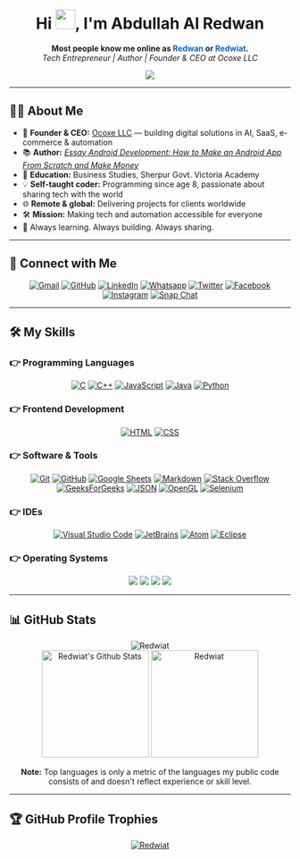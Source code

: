 <h1 align="center">Hi <img src="https://media.giphy.com/media/hvRJCLFzcasrR4ia7z/giphy.gif" width="35">, I'm Abdullah Al Redwan</h1>

<p align="center">
  <b>Most people know me online as <span style="color:#0A66C2;">Redwan</span> or <span style="color:#0A66C2;">Redwiat</span>.</b><br>
  <i>Tech Entrepreneur | Author | Founder & CEO at Ocoxe LLC</i>
</p>

<p align="center">
  <a href="https://github.com/DenverCoder1/readme-typing-svg">
    <img src="https://readme-typing-svg.herokuapp.com?lines=Founder+%26+CEO+of+Ocoxe+LLC;Tech+Entrepreneur+and+Author;SaaS+%7C+Web+%7C+Automation+Developer;Business+Student+%7C+Self-taught+Coder;Making+Tech+Simple+for+Everyone;Helping+Businesses+Grow+Online;Always+Learning+New+Things&center=true&width=500&height=50">
  </a>
</p>

---

## 🧑‍💼 About Me

- 🚀 **Founder & CEO:** [Ocoxe LLC](https://ocoxe.com) — building digital solutions in AI, SaaS, e-commerce & automation  
- 📚 **Author:** [_Essay Android Development: How to Make an Android App From Scratch and Make Money_](https://www.amazon.com/dp/B09CR8WS28)  
- 🏫 **Education:** Business Studies, Sherpur Govt. Victoria Academy  
- 💡 **Self-taught coder:** Programming since age 8, passionate about sharing tech with the world  
- 🌐 **Remote & global:** Delivering projects for clients worldwide  
- 🛠️ **Mission:** Making tech and automation accessible for everyone  
- 🌱 Always learning. Always building. Always sharing.

---

## 🔗 Connect with Me

<p align="center">
	<a href="mailto:redwiats@gmail.com"><img src="https://img.shields.io/badge/gmail-%23EA4335.svg?style=plastic&logo=gmail&logoColor=white" alt="Gmail"/></a>
	<a href="https://github.com/Redwiat"><img src="https://img.shields.io/badge/github-%23181717.svg?style=plastic&logo=github&logoColor=white" alt="GitHub"/></a>
	<a href="https://www.linkedin.com/in/redwiat/"><img src="https://img.shields.io/badge/linkedin-%230077B5.svg?style=for-the-badge&logo=linkedin&logoColor=white" alt="LinkedIn"/></a>
	<a href="https://wa.me/+8801733985286"><img src="https://img.shields.io/badge/whatsapp-%2325D366.svg?style=plastic&logo=whatsapp&logoColor=white" alt="Whatsapp"/></a>
	<a href="https://twitter.com/redwiat"><img src="https://img.shields.io/badge/twitter-%230A66C2.svg?style=plastic&logo=twitter&logoColor=white" alt="Twitter"/></a>
	<a href="https://www.facebook.com/Redwiat"><img src="https://img.shields.io/badge/facebook-%231877F2.svg?style=plastic&logo=facebook&logoColor=white" alt="Facebook"/></a>
	<a href="https://www.instagram.com/redwiat/"><img src="https://img.shields.io/badge/instagram-%23E4405F.svg?style=plastic&logo=instagram&logoColor=white" alt="Instagram"/></a>
	<a href="https://msng.link/o/?Redwiat=sc"><img src="https://img.shields.io/badge/snapchat-%23FFFC00.svg?style=plastic&logo=snapchat&logoColor=black" alt="Snap Chat"/></a>
</p>

---

## 🛠️ My Skills

### 👉 Programming Languages

<p align="center"> 
  <a href="https://www.cprogramming.com/" target="_blank"><img alt="C" src="https://img.shields.io/badge/C%20-%232370ED.svg?style=plastic&logo=c&logoColor=white"></a>
  <a href="https://www.w3schools.com/cpp/" target="_blank"><img alt="C++" src="https://img.shields.io/badge/C++%20-%2300599C.svg?style=plastic&logo=c%2B%2B&logoColor=white"></a>
  <a href="https://developer.mozilla.org/en-US/docs/Web/JavaScript" target="_blank"><img alt="JavaScript" src="https://img.shields.io/badge/JavaScript%20-%23F7DF1E.svg?style=plastic&logo=javascript&logoColor=black"></a>
  <a href="https://www.java.com" target="_blank"><img alt="Java" src="https://img.shields.io/badge/Java-%23007396.svg?style=plastic&logo=java&logoColor=white"></a>
  <a href="https://www.python.org" target="_blank"><img alt="Python" src="https://img.shields.io/badge/Python%20-%2314354C.svg?style=plastic&logo=python&logoColor=white"></a>
</p>

### 👉 Frontend Development

<p align="center"> 
  <a href="https://www.w3.org/html/" target="_blank"><img alt="HTML" src="https://img.shields.io/badge/HTML5%20-%23E34F26.svg?style=plastic&logo=html5&logoColor=white"></a>
  <a href="https://www.w3schools.com/css/" target="_blank"><img alt="CSS" src="https://img.shields.io/badge/CSS%20-%231572B6.svg?style=plastic&logo=css3&logoColor=white"></a>
</p>

### 👉 Software & Tools

<p align="center">
  <a href="#"><img alt="Git" src="https://img.shields.io/badge/Git%20-%23F05033.svg?style=plastic&logo=git&logoColor=white"></a>
  <a href="#"><img alt="GitHub" src="https://img.shields.io/badge/github-%23181717.svg?style=plastic&logo=github&logoColor=white"></a>
  <a href="#"><img alt="Google Sheets" src="https://img.shields.io/badge/Google%20Sheets%20-%2334A853.svg?style=plastic&logo=google%20sheets&logoColor=white"></a>
  <a href="#"><img alt="Markdown" src="https://img.shields.io/badge/Markdown-000000?style=plastic&logo=markdown&logoColor=white"></a>
  <a href="#"><img alt="Stack Overflow" src="https://img.shields.io/badge/-Stack%20Overflow-FE7A16?style=plastic&logo=stack-overflow&logoColor=white"></a>
  <a href="#"><img alt="GeeksForGeeks" src="https://img.shields.io/badge/geeksforgeeks-%230F9D58.svg?style=plastic&logo=geeksforgeeks&logoColor=white"></a>
  <a href="#"><img alt="JSON" src="https://img.shields.io/badge/json-%23000000.svg?style=plastic&logo=json&logoColor=white"></a>
  <a href="#"><img alt="OpenGL" src="https://img.shields.io/badge/opengl-%235586A4.svg?style=plastic&logo=opengl&logoColor=white"></a>
  <a href="#"><img alt="Selenium" src="https://img.shields.io/badge/selenium-%2343B02A.svg?&style=plastic&logo=selenium&logoColor=white"></a>
</p>

### 👉 IDEs

<p align="center">
  <a href="#"><img alt="Visual Studio Code" src="https://img.shields.io/badge/Visual%20Studio%20Code-0078d7.svg?style=plastic&logo=visual-studio-code&logoColor=white"></a>
  <a href="#"><img alt="JetBrains" src="https://img.shields.io/badge/jetbrains-%23000000.svg?style=plastic&logo=jetbrains&logoColor=white"></a>
  <a href="#"><img alt="Atom" src="https://img.shields.io/badge/atom-%2366595C.svg?&style=plastic&logo=atom&logoColor=white"></a>
  <a href="#"><img alt="Eclipse" src="https://img.shields.io/badge/eclipse%20ide-%232C2255.svg?&style=plastic&logo=eclipse%20ide&logoColor=white"></a>
</p>

### 👉 Operating Systems

<p align="center">
  <a href="#"><img src="https://img.shields.io/badge/Linux-FCC624?style=plastic&logo=linux&logoColor=black"></a>
  <a href="#"><img src="https://img.shields.io/badge/Ubuntu-E95420?style=plastic&logo=ubuntu&logoColor=white"></a>
  <a href="#"><img src="https://img.shields.io/badge/Windows-0078D6?style=plastic&logo=windows&logoColor=white"></a>
  <a href="#"><img src="https://img.shields.io/badge/pop!_os-%2348B9C7.svg?style=plastic&&logo=pop!_os&logoColor=white"></a>
</p>

---

## 📊 GitHub Stats

<p align="center">
  <img src="https://github-readme-streak-stats.herokuapp.com/?user=Redwiat&theme=algolia" alt="Redwiat" />
  <br>
  <img alt="Redwiat's Github Stats" src="https://github-readme-stats.vercel.app/api?username=Redwiat&show_icons=true&count_private=true&theme=algolia" height="192px"/>
  <img src="https://github-readme-stats.vercel.app/api/top-langs?username=Redwiat&langs_count=10&show_icons=true&locale=en&layout=compact&theme=algolia" alt="Redwiat" height="192px"/>
</p>
<p align="center"><b>Note:</b> Top languages is only a metric of the languages my public code consists of and doesn't reflect experience or skill level.</p>

---

## 🏆 GitHub Profile Trophies

<p align="center">
  <a href="https://github.com/ryo-ma/github-profile-trophy">
    <img src="https://github-profile-trophy.vercel.app/?username=Redwiat&layout=compact&theme=algolia" alt="Redwiat" />
  </a>
</p>

